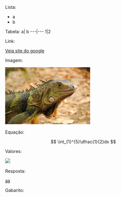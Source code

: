 
Lista:
- a
- b

Tabela:
a| b
---|---
1|2

Link:

[Veja site do google](https://www.google.com.br/)

Imagem:

![](/docs/imagens/iguana.jpeg)

Equação:

$$
\int_{1}^{5}\dfrac{1}{2}dx
$$

Valores:

![](https://drive.google.com/uc?id=1mCmbdcgY_f7jbBC8O04Z2wffku5ZpahI)


Resposta:

[aa](https://drive.google.com/open?id=1dmHS7j3QQYmPJ1iQU7D6VRKmLqWN_tnIgHmF8PpLZ3s)

Gabarito:
